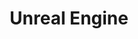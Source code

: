 ---
title: Unreal Engine
category: '#3d'
link: https://www.behance.net/gallery/145469441/Twirl
order: 8
main: true
size: horizontal
contrast: true
image: /img/twirl.webp
---